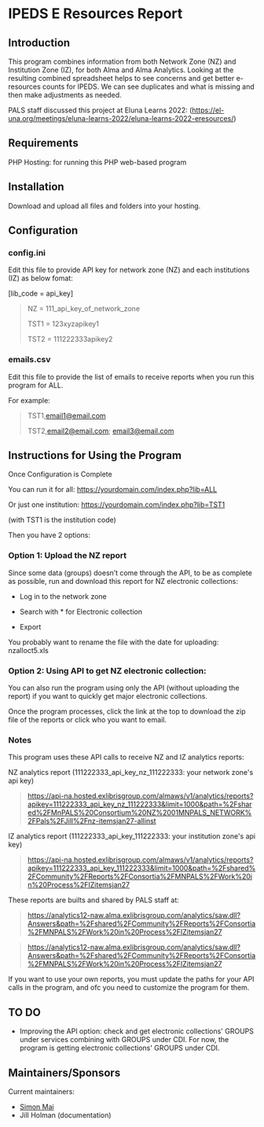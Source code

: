 # IPEDS E Resources Report

## Introduction
This program combines information from both Network Zone (NZ) and Institution Zone (IZ), for both Alma and Alma Analytics. Looking at the resulting combined spreadsheet helps to see concerns and get better e-resources counts for IPEDS. We can see duplicates and what is missing and then make adjustments as needed.

PALS staff discussed this project at Eluna Learns 2022: (https://el-una.org/meetings/eluna-learns-2022/eluna-learns-2022-eresources/)

## Requirements

PHP Hosting: for running this PHP web-based program 

## Installation

Download and upload all files and folders into your hosting. 

## Configuration

### config.ini
Edit this file to provide API key for network zone (NZ) and each institutions (IZ) as below fomat:

[lib_code = api_key]

> NZ = 111_api_key_of_network_zone
>
> TST1 = 123xyzapikey1
>
> TST2 = 111222333apikey2


### emails.csv
Edit this file to provide the list of emails to receive reports when you run this program for ALL.

For example:

> TST1,email1@email.com
> 
> TST2,email2@email.com; email3@email.com

## Instructions for Using the Program

Once Configuration is Complete

You can run it for all: https://yourdomain.com/index.php?lib=ALL

Or just one institution: https://yourdomain.com/index.php?lib=TST1

(with TST1 is the institution code)



Then you have 2 options:

### Option 1: Upload the NZ report

Since some data (groups) doesn’t come through the API, to be as complete as possible, run and download this report for NZ electronic collections:

*	Log in to the network zone

*	Search with * for Electronic collection

*	Export

You probably want to rename the file with the date for uploading: nzalloct5.xls

### Option 2: Using API to get NZ electronic collection:

You can also run the program using only the API (without uploading the report) if you want to quickly get major electronic collections.

Once the program processes, click the link at the top to download the zip file of the reports or click who you want to email.

### Notes

This program uses these API calls to receive NZ and IZ analytics reports:

NZ analytics report (111222333_api_key_nz_111222333: your network zone's api key)

>  https://api-na.hosted.exlibrisgroup.com/almaws/v1/analytics/reports?apikey=111222333_api_key_nz_111222333&limit=1000&path=%2Fshared%2FMnPALS%20Consortium%20NZ%2001MNPALS_NETWORK%2FPals%2FJill%2Fnz-itemsjan27-allinst

IZ analytics report (111222333_api_key_111222333: your institution zone's api key)

> https://api-na.hosted.exlibrisgroup.com/almaws/v1/analytics/reports?apikey=111222333_api_key_111222333&limit=1000&path=%2Fshared%2FCommunity%2FReports%2FConsortia%2FMNPALS%2FWork%20in%20Process%2FIZitemsjan27

These reports are builts and shared by PALS staff at:
> https://analytics12-naw.alma.exlibrisgroup.com/analytics/saw.dll?Answers&path=%2Fshared%2FCommunity%2FReports%2FConsortia%2FMNPALS%2FWork%20in%20Process%2FIZitemsjan27

> https://analytics12-naw.alma.exlibrisgroup.com/analytics/saw.dll?Answers&path=%2Fshared%2FCommunity%2FReports%2FConsortia%2FMNPALS%2FWork%20in%20Process%2FIZitemsjan27

If you want to use your own reports, you must update the paths for your API calls in the program, and ofc you need to customize the program for them.

## TO DO

* Improving the API option: check and get electronic collections' GROUPS under services combining with GROUPS under CDI. For now, the program is getting electronic collections' GROUPS under CDI.

## Maintainers/Sponsors

Current maintainers:

* [Simon Mai](https://github.com/simonhm)
* Jill Holman (documentation)
